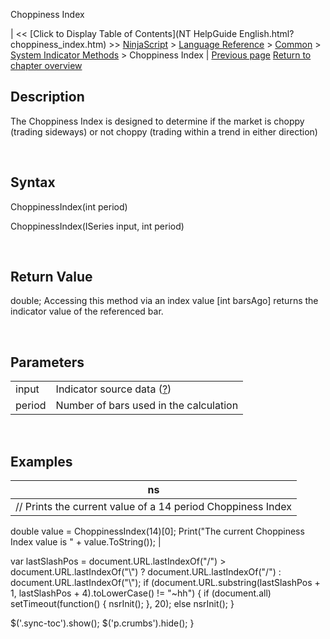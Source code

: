 ﻿










 


Choppiness Index







| &lt;&lt; [Click to Display Table of Contents](NT HelpGuide English.html?choppiness_index.htm) &gt;&gt;
 [NinjaScript](ninjascript.htm) &gt; [Language Reference](language_reference_wip.htm) &gt; [Common](common.htm) &gt; [System Indicator Methods](indicators.htm) &gt;
Choppiness Index | [Previous page](chande_momentum_oscillator_cmo.htm)
[Return to chapter overview](indicators.htm)










Description
-----------


The Choppiness Index is designed to determine if the market is choppy (trading sideways) or not choppy (trading within a trend in either direction)


 


Syntax
------


ChoppinessIndex(int period)


ChoppinessIndex(ISeries<double> input, int period)


 


Return Value
------------


double; Accessing this method via an index value [int barsAgo] returns the indicator value of the referenced bar.


 


Parameters
----------




|  |  |
| --- | --- |
| input | Indicator source data ([?](valid_input_data_for_indicator.htm)) |
| period | Number of bars used in the calculation |



 



Examples
--------




| ns |
| --- |
| // Prints the current value of a 14 period Choppiness Index
double value = ChoppinessIndex(14)[0];
Print("The current Choppiness Index value is " + value.ToString()); |






 
 var lastSlashPos = document.URL.lastIndexOf("/") &gt; document.URL.lastIndexOf("\\") ? document.URL.lastIndexOf("/") : document.URL.lastIndexOf("\\");
 if (document.URL.substring(lastSlashPos + 1, lastSlashPos + 4).toLowerCase() != "~hh") {
 if (document.all) setTimeout(function() {
 nsrInit();
 }, 20);
 else nsrInit();
 }
 
 
 $('.sync-toc').show();
 $('p.crumbs').hide();
 }
 
 
 



</double>